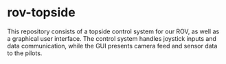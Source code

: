 rov-topside
===========

This repository consists of a topside control system for our ROV, as well as a graphical user interface. 
The control system handles joystick inputs and data communication, while the GUI presents camera feed and sensor data to the pilots.
